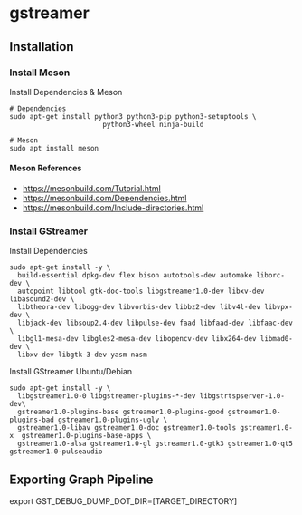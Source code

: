 # gstreamer

## Installation
### Install Meson
Install Dependencies & Meson
```
# Dependencies
sudo apt-get install python3 python3-pip python3-setuptools \
                       python3-wheel ninja-build

# Meson
sudo apt install meson
```

#### Meson References
 - https://mesonbuild.com/Tutorial.html
 - https://mesonbuild.com/Dependencies.html
 - https://mesonbuild.com/Include-directories.html

### Install GStreamer
Install Dependencies
```
sudo apt-get install -y \
  build-essential dpkg-dev flex bison autotools-dev automake liborc-dev \
  autopoint libtool gtk-doc-tools libgstreamer1.0-dev libxv-dev libasound2-dev \
  libtheora-dev libogg-dev libvorbis-dev libbz2-dev libv4l-dev libvpx-dev \
  libjack-dev libsoup2.4-dev libpulse-dev faad libfaad-dev libfaac-dev \
  libgl1-mesa-dev libgles2-mesa-dev libopencv-dev libx264-dev libmad0-dev \
  libxv-dev libgtk-3-dev yasm nasm
```

Install GStreamer Ubuntu/Debian
```
sudo apt-get install -y \
  libgstreamer1.0-0 libgstreamer-plugins-*-dev libgstrtspserver-1.0-dev\
  gstreamer1.0-plugins-base gstreamer1.0-plugins-good gstreamer1.0-plugins-bad gstreamer1.0-plugins-ugly \
  gstreamer1.0-libav gstreamer1.0-doc gstreamer1.0-tools gstreamer1.0-x  gstreamer1.0-plugins-base-apps \
  gstreamer1.0-alsa gstreamer1.0-gl gstreamer1.0-gtk3 gstreamer1.0-qt5 gstreamer1.0-pulseaudio
```


## Exporting Graph Pipeline
export GST_DEBUG_DUMP_DOT_DIR=[TARGET_DIRECTORY]

